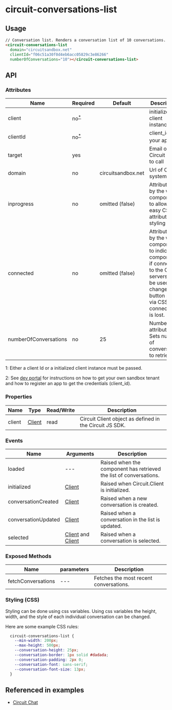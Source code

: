# circuit-conversations-list

## Usage

```html
// Conversation list. Renders a conversation list of 10 conversations.
<circuit-conversations-list
  domain="circuitsandbox.net"
  clientId="f06c51a30f0d4eb6acc05829c3e86266"
  numberOfConversations="10"></circuit-conversations-list>
```

## API

### Attributes

| Name        | Required | Default            | Description
| ---         | ---      | ---                | ---
| client   | no<sup>[*](#myfootnote1)</sup>     |                    | initialized on client instance
| clientId    |  no<sup>[*](#myfootnote1)</sup>      |                    | client_id of your app <sup>[1](#myfootnote1)</sup>
| target      | yes      |                    | Email of Circuit user to call
| domain      | no       | circuitsandbox.<span></span>net | Url of Circuit system
| inprogress  | no       | omitted (false)    | Attribute set by the web component to allow easy CSS attribute styling
| connected   | no       | omitted (false)    | Attribute set by the web component to indicate if component if connected to the Circuit servers. Can be used to change the button style via CSS if connection is lost.
| numberOfConversations       | no       | 25    | Number attribute. Sets number of conversation to retrieve.

<a name="myfootnote1">1</a>: Either a client Id or a initialized client instance must be passed.

<a name="myfootnote2">2</a>: See [dev portal](https://circuit.github.io) for instructions on how to get your own sandbox tenant and how to register an app to get the credentials (client_id).


### Properties

| Name        |  Type            |  Read/Write      | Description
| ---         |  ---             |  ---             | ---
| client        | [Client](https://circuitsandbox.net/sdk/classes/Client.html) | read | Circuit Client object as defined in the Circuit JS SDK.


### Events

| Name        |  Arguments          | Description
| ---         |  ---                | ---
| loaded  |  ---                | Raised when the component has retrieved the list of conversations.
| initialized  |  [Client](https://circuitsandbox.net/sdk/classes/Client.html)                   | Raised when Circuit.Client is initialized.
| conversationCreated  |  [Client](https://circuitsandbox.net/sdk/classes/Conversation.html)                | Raised when a new conversation is created.
| conversationUpdated  |  [Client](https://circuitsandbox.net/sdk/classes/Conversation.html)                | Raised when a conversation in the list is updated.
| selected  |  [Client](https://circuitsandbox.net/sdk/classes/Client.html) and [Client](https://circuitsandbox.net/sdk/classes/Conversation.html)                | Raised when a conversation is selected.

### Exposed Methods
| Name        |  parameters          | Description
| ---         |  ---                | ---
| fetchConversations  |      ---            | Fetches the most recent conversations.

### Styling (CSS)

Styling can be done using css variables. Using css variables the height, width, and the style of each individual conversation can be changed.

Here are some example CSS rules:
```css
  circuit-conversations-list {
    --min-width: 200px;
    --max-height: 500px;
    --conversation-height: 25px;
    --conversation-border: 1px solid #dadada;
    --conversation-padding: 2px 0;
    --conversation-font: sans-serif;
    --conversation-font-size: 13px;
  }
```


## Referenced in examples

* [Circuit Chat](../examples/chat.html)